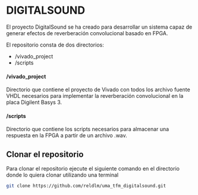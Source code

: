 # DIGITALSOUND

El proyecto DigitalSound se ha creado para desarrollar un sistema capaz de generar efectos de reverberación convolucional basado en FPGA.

El repositorio consta de dos directorios:
 - /vivado_project
 - /scripts

#### /vivado_project
Directorio que contiene el proyecto de Vivado con todos los archivo fuente VHDL necesarios para implementar la reverberación convolucional en la placa Digilent Basys 3.

#### /scripts
Directorio que contiene los scripts necesarios para almacenar una respuesta en la FPGA a partir de un archivo .wav.

## Clonar el repositorio
Para clonar el repositorio ejecute el siguiente comando en el directorio donde lo quiera clonar utilizando una terminal

```sh
git clone https://github.com/reldlm/uma_tfm_digitalsound.git
```
